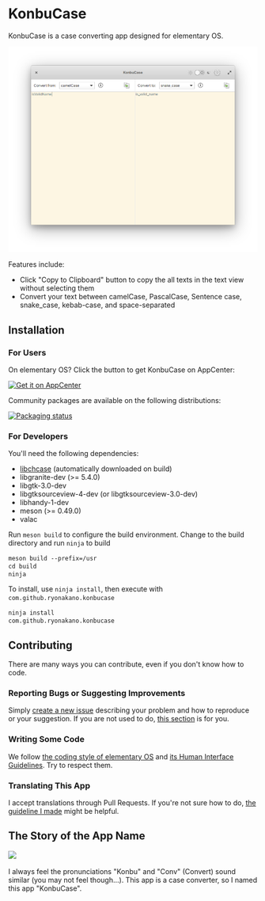 # KonbuCase
KonbuCase is a case converting app designed for elementary OS.

![](data/Screenshot.png)

Features include:

* Click "Copy to Clipboard" button to copy the all texts in the text view without selecting them
* Convert your text between camelCase, PascalCase, Sentence case, snake_case, kebab-case, and space-separated

## Installation
### For Users
On elementary OS? Click the button to get KonbuCase on AppCenter:

[![Get it on AppCenter](https://appcenter.elementary.io/badge.svg)](https://appcenter.elementary.io/com.github.ryonakano.konbucase)

Community packages are available on the following distributions:

[![Packaging status](https://repology.org/badge/vertical-allrepos/konbucase.svg)](https://repology.org/project/konbucase/versions)

### For Developers
You'll need the following dependencies:

* [libchcase](https://github.com/ryonakano/chcase) (automatically downloaded on build)
* libgranite-dev (>= 5.4.0)
* libgtk-3.0-dev
* libgtksourceview-4-dev (or libgtksourceview-3.0-dev)
* libhandy-1-dev
* meson (>= 0.49.0)
* valac

Run `meson build` to configure the build environment. Change to the build directory and run `ninja` to build

    meson build --prefix=/usr
    cd build
    ninja

To install, use `ninja install`, then execute with `com.github.ryonakano.konbucase`

    ninja install
    com.github.ryonakano.konbucase

## Contributing
There are many ways you can contribute, even if you don't know how to code.

### Reporting Bugs or Suggesting Improvements
Simply [create a new issue](https://github.com/ryonakano/konbucase/issues/new) describing your problem and how to reproduce or your suggestion. If you are not used to do, [this section](https://elementary.io/docs/code/reference#reporting-bugs) is for you.

### Writing Some Code
We follow [the coding style of elementary OS](https://docs.elementary.io/develop/writing-apps/code-style) and [its Human Interface Guidelines](https://docs.elementary.io/hig/). Try to respect them.

### Translating This App
I accept translations through Pull Requests. If you're not sure how to do, [the guideline I made](po/README.md) might be helpful.

## The Story of the App Name
![](data/Konbu.png)

I always feel the pronunciations "Konbu" and "Conv" (Convert) sound similar (you may not feel though…). This app is a case converter, so I named this app "KonbuCase".
